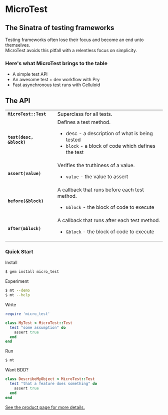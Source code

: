 # MicroTest

## The Sinatra of testing frameworks

Testing frameworks often lose their focus and become an end unto themselves.<br />
MicroTest avoids this pitfall with a relentless focus on simplicity.

### Here's what MicroTest brings to the table

* A simple test API
* An awesome test + dev workflow with Pry
* Fast asynchronous test runs with Celluloid

## The API

<table>
  <tr>
    <td><strong><code>MicroTest::Test</code></strong></td>
    <td>Superclass for all tests.</td>
  </tr>
  <tr>
    <td><strong><code>test(desc, &block)</code></strong></td>
    <td>
      Defines a test method.
      <ul>
        <li><sr<code>desc</code> - a description of what is being tested</li>
        <li><code>block</code> - a block of code which defines the test</li>
      </ul>
    </td>
  </tr>
  <tr>
    <td><strong><code>assert(value)</code></strong></td>
    <td>
      Verifies the truthiness of a value.
      <ul>
        <li><code>value</code> - the value to assert</li>
      </ul>
    </td>
  </tr>
  <tr>
    <td><strong><code>before(&block)</code></strong></td>
    <td>
      A callback that runs before each test method.
      <ul>
        <li><code>&block</code> - the block of code to execute</li>
      </ul>
    </td>
  </tr>
  <tr>
    <td><strong><code>after(&block)</code></strong></td>
    <td>
      A callback that runs after each test method.
      <ul>
        <li><code>&block</code> - the block of code to execute</li>
      </ul>
    </td>
  </tr>
</table>

### Quick Start

Install

```bash
$ gem install micro_test
```

Experiment

```bash
$ mt --demo
$ mt --help
```

Write

```ruby
require 'micro_test'

class MyTest < MicroTest::Test
  test "some assumption" do
    assert true
  end
end
```

Run

```bash
$ mt
```

Want BDD?

```ruby
class DescribeMyObject < MicroTest::Test
  test "that a feature does something" do
    assert true
  end
end
```


[See the product page for more details.](http://hopsoft.github.com/micro_test/)
